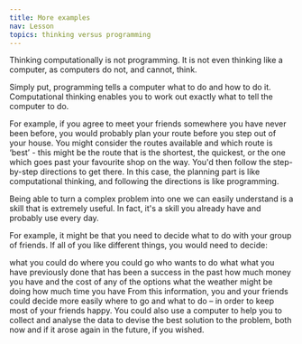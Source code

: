 ```yaml
---
title: More examples
nav: Lesson
topics: thinking versus programming
---
```


Thinking computationally is not programming. It is not even thinking like a computer, as computers do not, and cannot, think.

Simply put, programming tells a computer what to do and how to do it. Computational thinking enables you to work out exactly what to tell the computer to do.

For example, if you agree to meet your friends somewhere you have never been before, you would probably plan your route before you step out of your house. You might consider the routes available and which route is ‘best’ - this might be the route that is the shortest, the quickest, or the one which goes past your favourite shop on the way. You'd then follow the step-by-step directions to get there. In this case, the planning part is like computational thinking, and following the directions is like programming.

Being able to turn a complex problem into one we can easily understand is a skill that is extremely useful. In fact, it's a skill you already have and probably use every day.

For example, it might be that you need to decide what to do with your group of friends. If all of you like different things, you would need to decide:

what you could do
where you could go
who wants to do what
what you have previously done that has been a success in the past
how much money you have and the cost of any of the options
what the weather might be doing
how much time you have
From this information, you and your friends could decide more easily where to go and what to do – in order to keep most of your friends happy. You could also use a computer to help you to collect and analyse the data to devise the best solution to the problem, both now and if it arose again in the future, if you wished.
